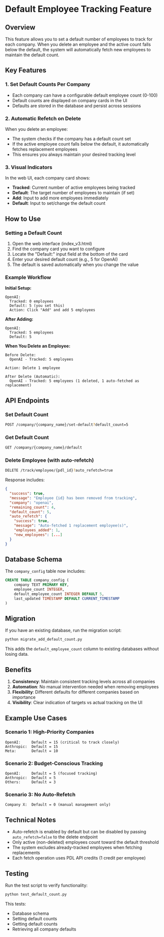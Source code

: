 # Default Employee Tracking Feature

## Overview

This feature allows you to set a default number of employees to track for each company. When you delete an employee and the active count falls below the default, the system will automatically fetch new employees to maintain the default count.

## Key Features

### 1. Set Default Counts Per Company

- Each company can have a configurable default employee count (0-100)
- Default counts are displayed on company cards in the UI
- Defaults are stored in the database and persist across sessions

### 2. Automatic Refetch on Delete

When you delete an employee:
- The system checks if the company has a default count set
- If the active employee count falls below the default, it automatically fetches replacement employees
- This ensures you always maintain your desired tracking level

### 3. Visual Indicators

In the web UI, each company card shows:
- **Tracked**: Current number of active employees being tracked
- **Default**: The target number of employees to maintain (if set)
- **Add**: Input to add more employees immediately
- **Default**: Input to set/change the default count

## How to Use

### Setting a Default Count

1. Open the web interface (index_v3.html)
2. Find the company card you want to configure
3. Locate the "Default:" input field at the bottom of the card
4. Enter your desired default count (e.g., 5 for OpenAI)
5. The default is saved automatically when you change the value

### Example Workflow

**Initial Setup:**
```
OpenAI:
  Tracked: 0 employees
  Default: 5 (you set this)
  Action: Click "Add" and add 5 employees
```

**After Adding:**
```
OpenAI:
  Tracked: 5 employees
  Default: 5
```

**When You Delete an Employee:**
```
Before Delete:
  OpenAI - Tracked: 5 employees

Action: Delete 1 employee

After Delete (Automatic):
  OpenAI - Tracked: 5 employees (1 deleted, 1 auto-fetched as replacement)
```

## API Endpoints

### Set Default Count
```bash
POST /company/{company_name}/set-default?default_count=5
```

### Get Default Count
```bash
GET /company/{company_name}/default
```

### Delete Employee (with auto-refetch)
```bash
DELETE /track/employee/{pdl_id}?auto_refetch=true
```

Response includes:
```json
{
  "success": true,
  "message": "Employee {id} has been removed from tracking",
  "company": "openai",
  "remaining_count": 4,
  "default_count": 5,
  "auto_refetch": {
    "success": true,
    "message": "Auto-fetched 1 replacement employee(s)",
    "employees_added": 1,
    "new_employees": [...]
  }
}
```

## Database Schema

The `company_config` table now includes:
```sql
CREATE TABLE company_config (
    company TEXT PRIMARY KEY,
    employee_count INTEGER,
    default_employee_count INTEGER DEFAULT 5,
    last_updated TIMESTAMP DEFAULT CURRENT_TIMESTAMP
)
```

## Migration

If you have an existing database, run the migration script:
```bash
python migrate_add_default_count.py
```

This adds the `default_employee_count` column to existing databases without losing data.

## Benefits

1. **Consistency**: Maintain consistent tracking levels across all companies
2. **Automation**: No manual intervention needed when removing employees
3. **Flexibility**: Different defaults for different companies based on importance
4. **Visibility**: Clear indication of targets vs actual tracking on the UI

## Example Use Cases

### Scenario 1: High-Priority Companies
```
OpenAI:     Default = 15 (critical to track closely)
Anthropic:  Default = 15
Meta:       Default = 10
```

### Scenario 2: Budget-Conscious Tracking
```
OpenAI:     Default = 5 (focused tracking)
Anthropic:  Default = 5
Others:     Default = 3
```

### Scenario 3: No Auto-Refetch
```
Company X:  Default = 0 (manual management only)
```

## Technical Notes

- Auto-refetch is enabled by default but can be disabled by passing `auto_refetch=false` to the delete endpoint
- Only active (non-deleted) employees count toward the default threshold
- The system excludes already-tracked employees when fetching replacements
- Each fetch operation uses PDL API credits (1 credit per employee)

## Testing

Run the test script to verify functionality:
```bash
python test_default_count.py
```

This tests:
- Database schema
- Setting default counts
- Getting default counts
- Retrieving all company defaults
